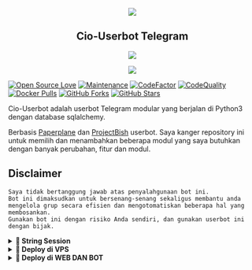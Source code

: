 <p align="center"><img src="https://i0.wp.com/images.hive.blog/DQmZgGvu6YXrMNyDb4wVURLV14WNNSYs58R1kY64HNMSmCL/hive-didver1.gif"></p>
<h2 align="center">Cio-Userbot Telegram</h2>
<p align="center"><img src="https://i0.wp.com/images.hive.blog/DQmZgGvu6YXrMNyDb4wVURLV14WNNSYs58R1kY64HNMSmCL/hive-didver1.gif"></p>

<p align="center"><a href="https://github.com/cioyourfvboynih/Cio-Userbot"> <img src="https://telegra.ph/file/81858c3a4428f97fec321.jpg"/></a></p>

[![Open Source Love](https://badges.frapsoft.com/os/v2/open-source.png?v=103)](https://github.com/cioyourfvboynih/Cio-Userbot)
[![Maintenance](https://img.shields.io/badge/Maintained%3F-Yes-green)](https://GitHub.com/cioyourfvboynih/Cio-Userbot/graphs/commit-activity)
[![CodeFactor](https://www.codefactor.io/repository/github/cioyourfvboynih/Cio-Userbot/badge)](https://www.codefactor.io/repository/github/cioyourfvboynih/Cio-Userbot)
[![CodeQuality](https://img.shields.io/codacy/grade/a723cb464d5a4d25be3152b5d71de82d?color=blue&logo=codacy)](https://app.codacy.com/gh/cioyourfvboynih/Cio-Userbot/dashboard)
[![Docker Pulls](https://img.shields.io/docker/pulls/cioyourfvboynih/Cio-userbot)](https://hub.docker.com/r/cioyourfvboy/Cio-userbot/tags)
[![GitHub Forks](https://img.shields.io/github/forks/cioyourfvboynih/Cio-Userbot?&logo=github)](https://github.com/cioyourfvboynih/Cio-Userbot/fork)
[![GitHub Stars](https://img.shields.io/github/stars/cioyourfvboynih/Cio-Userbot?&logo=github)](https://github.com/cioyourfvboynih/Cio-Userbot/stargazers) 



Cio-Userbot adalah userbot Telegram modular yang berjalan di Python3 dengan database sqlalchemy.

Berbasis [Paperplane](https://github.com/RaphielGang/Telegram-UserBot) dan [ProjectBish](https://github.com/adekmaulana/ProjectBish) userbot.
Saya kanger repository ini untuk memilih dan menambahkan beberapa modul yang saya butuhkan dengan banyak perubahan, fitur dan modul.

## Disclaimer

```
Saya tidak bertanggung jawab atas penyalahgunaan bot ini.
Bot ini dimaksudkan untuk bersenang-senang sekaligus membantu anda
mengelola grup secara efisien dan mengotomatiskan beberapa hal yang membosankan.
Gunakan bot ini dengan risiko Anda sendiri, dan gunakan userbot ini dengan bijak.
```


<details>
<summary><b>🔗 String Session</b></summary>
<br>
    
> Anda memerlukan API_ID & API_HASH untuk menghasilkan sesi telethon. ambil APP ID dan API Hash di my.telegram.org
<h4> Generate Session via Repl: </h4>    
<p align="center"><a href="https://replit.com/@kenkannih/strings-session#main.py"><img src="https://img.shields.io/badge/REPLIT-STRINGS-yellow?style=plastic&logo=replit&logoColor=yellow"width="270" height="40" /></a></p>
<h4> Generate Session via Telegram StringGen Bot: </h4>    
<p><a href="https://t.me/Stringdurhakabot"><img src="https://img.shields.io/badge/TG%20String%20Gen%20Bot-blueviolet?style=for-the-badge&logo=appveyor" width="200""/></a></p>
    
</details>

<details>
<summary><b>🔗 Deploy di VPS</b></summary>
<br>
    
### REQUIREMENTS PACKAGE !
-  Update & upgrade VPS anda `sudo apt update && upgrade -y`
-  Install Git `sudo apt install git -y`
-  Install Python3 `sudo apt install python3`
-  Install PIP / PIP3 `sudo apt install python3-pip`
-  Install NodeJs 16.X `curl -fsSL https://deb.nodesource.com/setup_16.x | sudo bash -` then do `sudo apt install -y nodejs vim`
-  Install FFMPEG `sudo apt install tree wget2 p7zip-full jq ffmpeg wget git -y`
-  Install Chrome `wget https://dl.google.com/linux/direct/google-chrome-stable_current_amd64.deb` lalu ketik `sudo apt install ./google-chrome-stable_current_amd64.deb`

</details>
<details>
<summary><b>🔗 Deploy di WEB DAN BOT </b></summary>
<br>
<h3 align="center">Klik Tombol di Bawah ini untuk Deploy di Heroku</h3>

## WEB HEROKU   
<p align="center"><a href="https://heroku.com/deploy?template=https://github.com/cioyourfvboynih/Cio-Userbot"><img src="https://www.herokucdn.com/deploy/button.png" alt="Deploy to Web Heroku" target="_blank"/></a></p>

## BOT HEROKU
<p align="center"><a href="https://telegram.dog/XTZ_HerokuBot?start=Y2lveW91cmZ2Ym95bmloL0Npby1Vc2VyYm90IENpby1Vc2VyYm90"><img src="https://www.herokucdn.com/deploy/button.png" alt="Deploy to Heroku" target="_blank"/></a></p>

## Tutorial Video

-  [Buat Heroku](https://youtu.be/rzwxYjJf4UY)
-  [Api key](https://youtu.be/Fx5ASIVATWU)
-  [Deploy Cio-Userbot](https://youtu.be/3m9qBZvPpmQ)


## Tutorial

-  [Panduan Cara Memasang Cio-Userbot](https://mrismanaziz.medium.com/cara-memasang-userbot-telegram-repo-man-userbot-deploy-di-heroku-c56d1f8b5537)
-  [Cara Setting Last.FM modules](https://telegra.ph/How-to-set-up-LastFM-module-for-Paperplane-userbot-11-02)
-  [List Variabel Cio-Userbot](https://telegra.ph/List-Variabel-Heroku-untuk-Man-Userbot-09-22)

### Tutorial Deploy di VPS

-  `git clone https://github.com/cioyourfvboynih/Cio-Userbot`
-  `cd Cio-Userbot`
-  `bash setup`
-  `screen -S Cio-Userbot`
-  `bash start`

## Updates & Support

Follow Channel [@ciomusic](https://t.me/ciomusic) untuk info Update bot dan Gabung Group [@projectcio](https://t.me/projectcio) untuk untuk diskusi, pelaporan bug, dan bantuan tentang Ice-Userbot.

#### Special Thanks To [Everyone](https://github.com/jokokendi/Ice-Userbot/graphs/contributors) Who Has Helped Make This Userbot Awesome!
-  [AdekMaulana](https://github.com/adekmaulana) : ProjectBish
-  [RaphielGang](https://github.com/RaphielGang) : Paperplane
-  [TeamUltroid](https://github.com/TeamUltroid/Ultroid) :  UltroidUserbot
-  [BianSepang](https://github.com/BianSepang/WeebProject) : WeebProject
-  [Sandy1709](https://github.com/sandy1709/catuserbot) : CatUserbot
-  [X_ImFine](https://github.com/ximfine) :  XBot-REMIX
-  [Risman](https://github.com/mrismanaziz/Man-Userbot) :  Man-Userbot
-  [Koala](https://github.com/ManusiaRakitan/Kampang-Bot) : Kampang-Bot
-  [Alvin](https://github.com/Zora24/Lord-Userbot) : Lord-Userbot
-  [Skyzo](https://github.com/ridho17-ind) : Kang Ui
-  [Alfa](https://github.com/CoeF) : Kang Fix
-  [Kᴇɴ Kᴀɴ](https://github.com/jokokendi/Ice-Userbot) : Ice-Userbot Kanger
-  [King Cio](https://github.com/cioyourfvboynih) : Cio-Userbot Pemula 
## © Credits
-  [Laky-64](https://github.com/Laky-64) for [Py-Tgcalls](https://github.com/pytgcalls/pytgcalls)
-  [Lonami](https://github.com/LonamiWebs/) for [Telethon](https://github.com/LonamiWebs/Telethon)
-  [Risman](https://github.com/mrismanaziz) for [Man-Userbot](https://github.com/mrismanaziz/Man-Userbot)

## License
Licensed under [Raphielscape Public License](https://github.com/jokokendi/Ice-Userbot/blob/Ice-Userbot/LICENSE) - Version 1.d, February 2020

